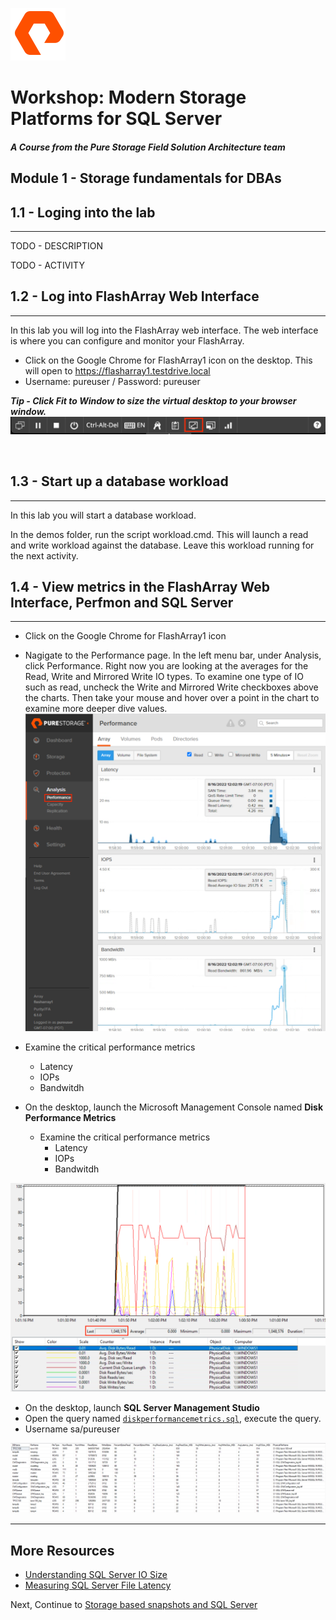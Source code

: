 ![](./../graphics/purestorage.png)

# Workshop: Modern Storage Platforms for SQL Server

#### <i>A Course from the Pure Storage Field Solution Architecture team</i>

## Module 1 - Storage fundamentals for DBAs


## 1.1 - Loging into the lab
---
TODO - DESCRIPTION

TODO - ACTIVITY


## 1.2 - Log into FlashArray Web Interface
---
In this lab you will log into the FlashArray web interface. The web interface is where you can configure and monitor your FlashArray. 

- Click on the Google Chrome for FlashArray1 icon on the desktop. This will open to https://flasharray1.testdrive.local
- Username: pureuser / Password: pureuser

**<i>Tip - Click Fit to Window to size the virtual desktop to your browser window. </i>**
![](../graphics/1.1.png)

<br />

## 1.3 - Start up a database workload
---
In this lab you will start a database workload. 

In the demos folder, run the script workload.cmd. This will launch a read and write workload against the database. Leave this workload running for the next activity.


## 1.4 - View metrics in the FlashArray Web Interface, Perfmon and SQL Server
---
- Click on the Google Chrome for FlashArray1 icon
- Nagigate to the Performance page. In the left menu bar, under Analysis, click Performance. Right now you are looking at the averages for the Read, Write and Mirrored Write IO types. To examine one type of IO such as read, uncheck the Write and Mirrored Write checkboxes above the charts.  Then take your mouse and hover over a point in the chart to examine more deeper dive values. 
![](../graphics/1.4.1.png)

- Examine the critical performance metrics
    - Latency
    - IOPs
    - Bandwitdh

- On the desktop, launch the Microsoft Management Console named **Disk Performance Metrics**
    - Examine the critical performance metrics
        - Latency
        - IOPs
        - Bandwitdh

![](../graphics/1.4.2.png)

- On the desktop, launch **SQL Server Management Studio**
- Open the query named [`diskperformancemetrics.sql`](./demos/m1/diskperformancemetrics.sql), execute the query.
- Username sa/pureuser

![](../graphics/1.4.3.png)



---

## More Resources
- [Understanding SQL Server IO Size](https://www.nocentino.com/posts/2021-12-10-sqlserver-io-size/)
- [Measuring SQL Server File Latency](https://www.nocentino.com/posts/2021-10-06-sql-server-file-latency)



Next, Continue to [Storage based snapshots and SQL Server](./2-StorageSnapshotsForSqlServer.md)
